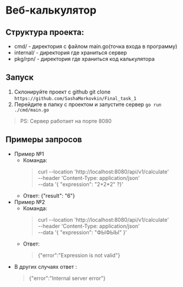 ﻿# Веб-калькулятор
## Структура проекта:
+ cmd/ - директория с файлом main.go(точка входа в программу)
+ internal/ - директория где храниться сервер
+ pkg/rpn/ - директория где храниться код калькулятора

## Запуск
1. Склонируйте проект с github git clone ```https://github.com/SashaMorkovkin/Final_task_1```
2. Перейдите в папку с проектом и запустите сервер ```go run ./cmd/main.go```
> PS: Сервер работает на порте 8080

## Примеры запросов
+ Пример №1
    + Команда:
        >curl --location 'http://localhost:8080/api/v1/calculate' \
        >--header 'Content-Type: application/json' \
        >--data '{
        >"expression": "2+2*2"
        ?}'
    + Ответ:
        {"result": "6"}
+ Пример №2
    + Команда:
        >curl --location 'http://localhost:8080/api/v1/calculate' \
        >--header 'Content-Type: application/json' \
        >--data '{
        >"expression": "ФЫФЫЫ"
        >}'
    + Ответ:
        >{"error":"Expression is not valid"}
+ В других случаях ответ :
    >{"error":"Internal server error"}
